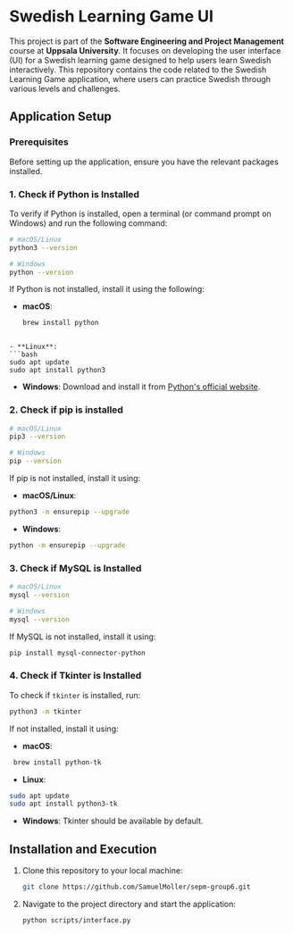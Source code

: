 # Swedish Learning Game UI

This project is part of the **Software Engineering and Project Management** course at **Uppsala University**. It focuses on developing the user interface (UI) for a Swedish learning game designed to help users learn Swedish interactively. This repository contains the code related to the Swedish Learning Game application, where users can practice Swedish through various levels and challenges.

## Application Setup

### Prerequisites
Before setting up the application, ensure you have the relevant packages installed.

### 1. Check if Python is Installed
To verify if Python is installed, open a terminal (or command prompt on Windows) and run the following command:

```bash
# macOS/Linux
python3 --version
```

```bash
# Windows
python --version
```

If Python is not installed, install it using the following:

- **macOS**:
  ```bash
  brew install python
 ```

- **Linux**:
 ```bash
 sudo apt update
 sudo apt install python3
 ```
- **Windows**: Download and install it from [Python's official website](https://www.python.org/downloads/).

### 2. Check if pip is installed

```bash
# macOS/Linux
pip3 --version
```

```bash
# Windows
pip --version
```

If pip is not installed, install it using:

- **macOS/Linux**:
```bash
python3 -m ensurepip --upgrade
```

- **Windows**:
```bash
python -m ensurepip --upgrade
```

### 3. Check if MySQL is Installed

```bash
# macOS/Linux
mysql --version
```

```bash
# Windows
mysql --version
```

If MySQL is not installed, install it using:

```bash
pip install mysql-connector-python
```

### 4. Check if Tkinter is Installed
To check if `tkinter` is installed, run:

```bash
python3 -m tkinter
```

If not installed, install it using:

- **macOS**:
 ```bash
  brew install python-tk
 ```

- **Linux**:
 ```bash
 sudo apt update
 sudo apt install python3-tk
 ```
- **Windows**: Tkinter should be available by default.

## Installation and Execution

1. Clone this repository to your local machine:
   ```bash
   git clone https://github.com/SamuelMoller/sepm-group6.git
   ```

2. Navigate to the project directory and start the application:
   ```bash
   python scripts/interface.py
   ```

